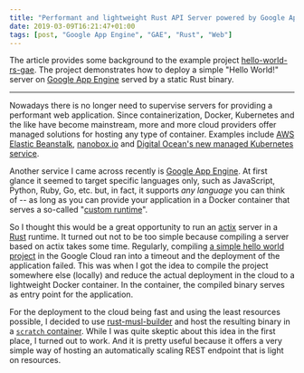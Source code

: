 ```yaml
---
title: "Performant and lightweight Rust API Server powered by Google App Engine"
date: 2019-03-09T16:21:47+01:00
tags: [post, "Google App Engine", "GAE", "Rust", "Web"]
---
```


The article provides some background to the example project
[hello-world-rs-gae][hello-world-rs-gae]. The project demonstrates how to
deploy a simple "Hello World!" server on [Google App Engine][gae] served by a
static Rust binary.

<!-- more -->

----

Nowadays there is no longer need to supervise servers for providing a
performant web application. Since containerization, Docker, Kubernetes and the
like have become mainstream, more and more cloud providers offer managed
solutions for hosting any type of container. Examples include [AWS Elastic
Beanstalk][aws-beanstalk], [nanobox.io][nanobox] and [Digital Ocean's new
managed Kubernetes service][do-kubernetes].

Another service I came across recently is [Google App Engine][gae]. At first
glance it seemed to target specific languages only, such as JavaScript, Python,
Ruby, Go, etc. but, in fact, it supports *any language* you can think of -- as
long as you can provide your application in a Docker container that serves a
so-called "[custom runtime][gae-about-custom-runtimes]".

So I thought this would be a great opportunity to run an [actix][actix] server
in a [Rust][rust] runtime. It turned out not to be too simple because compiling
a server based on actix takes some time. Regularly, compiling [a simple hello
world project][hello-world-rs-gae] in the Google Cloud ran into a timeout and
the deployment of the application failed. This was when I got the idea to
compile the project somewhere else (locally) and reduce the actual deployment
in the cloud to a lightweight Docker container. In the container, the compiled
binary serves as entry point for the application.

For the deployment to the cloud being fast and using the least resources
possible, I decided to use [rust-musl-builder][rust-musl-builder] and host the
resulting binary in a [`scratch` container][dockerfile]. While I was quite
skeptic about this idea in the first place, I turned out to work. And it is
pretty useful because it offers a very simple way of hosting an automatically
scaling REST endpoint that is light on resources.


[actix]: https://actix.rs
[aws-beanstalk]: https://aws.amazon.com/elasticbeanstalk/
[do-kubernetes]: https://www.digitalocean.com/products/kubernetes/
[dockerfile]: https://github.com/niklaas/hello-world-rs-gae/blob/master/Dockerfile
[gae-about-custom-runtimes]: https://cloud.google.com/appengine/docs/flexible/custom-runtimes/about-custom-runtimes
[gae]: https://cloud.google.com/appengine/
[hello-world-rs-gae]: https://github.com/niklaas/hello-world-rs-gae
[nanobox]: https://nanobox.io
[rust]: https://www.rust-lang.org
[rust-musl-builder]: https://github.com/emk/rust-musl-builder
